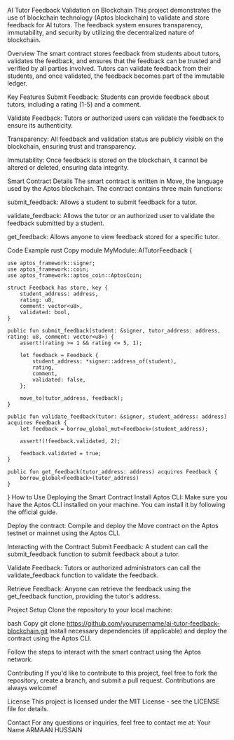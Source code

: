 AI Tutor Feedback Validation on Blockchain
This project demonstrates the use of blockchain technology (Aptos blockchain) to validate and store feedback for AI tutors. The feedback system ensures transparency, immutability, and security by utilizing the decentralized nature of blockchain.

Overview
The smart contract stores feedback from students about tutors, validates the feedback, and ensures that the feedback can be trusted and verified by all parties involved. Tutors can validate feedback from their students, and once validated, the feedback becomes part of the immutable ledger.

Key Features
Submit Feedback: Students can provide feedback about tutors, including a rating (1-5) and a comment.

Validate Feedback: Tutors or authorized users can validate the feedback to ensure its authenticity.

Transparency: All feedback and validation status are publicly visible on the blockchain, ensuring trust and transparency.

Immutability: Once feedback is stored on the blockchain, it cannot be altered or deleted, ensuring data integrity.

Smart Contract Details
The smart contract is written in Move, the language used by the Aptos blockchain. The contract contains three main functions:

submit_feedback: Allows a student to submit feedback for a tutor.

validate_feedback: Allows the tutor or an authorized user to validate the feedback submitted by a student.

get_feedback: Allows anyone to view feedback stored for a specific tutor.

Code Example
rust
Copy
module MyModule::AITutorFeedback {

    use aptos_framework::signer;
    use aptos_framework::coin;
    use aptos_framework::aptos_coin::AptosCoin;

    struct Feedback has store, key {
        student_address: address,  
        rating: u8,                
        comment: vector<u8>,       
        validated: bool,           
    }

    public fun submit_feedback(student: &signer, tutor_address: address, rating: u8, comment: vector<u8>) {
        assert!(rating >= 1 && rating <= 5, 1); 

        let feedback = Feedback {
            student_address: *signer::address_of(student),
            rating,
            comment,
            validated: false,
        };

        move_to(tutor_address, feedback);
    }

    public fun validate_feedback(tutor: &signer, student_address: address) acquires Feedback {
        let feedback = borrow_global_mut<Feedback>(student_address);

        assert!(!feedback.validated, 2);  

        feedback.validated = true;
    }

    public fun get_feedback(tutor_address: address) acquires Feedback {
        borrow_global<Feedback>(tutor_address)
    }
}
How to Use
Deploying the Smart Contract
Install Aptos CLI: Make sure you have the Aptos CLI installed on your machine. You can install it by following the official guide.

Deploy the contract: Compile and deploy the Move contract on the Aptos testnet or mainnet using the Aptos CLI.

Interacting with the Contract
Submit Feedback: A student can call the submit_feedback function to submit feedback about a tutor.

Validate Feedback: Tutors or authorized administrators can call the validate_feedback function to validate the feedback.

Retrieve Feedback: Anyone can retrieve the feedback using the get_feedback function, providing the tutor's address.

Project Setup
Clone the repository to your local machine:

bash
Copy
git clone https://github.com/yourusername/ai-tutor-feedback-blockchain.git
Install necessary dependencies (if applicable) and deploy the contract using the Aptos CLI.

Follow the steps to interact with the smart contract using the Aptos network.

Contributing
If you'd like to contribute to this project, feel free to fork the repository, create a branch, and submit a pull request. Contributions are always welcome!

License
This project is licensed under the MIT License - see the LICENSE file for details.

Contact
For any questions or inquiries, feel free to contact me at:
Your Name ARMAAN HUSSAIN
